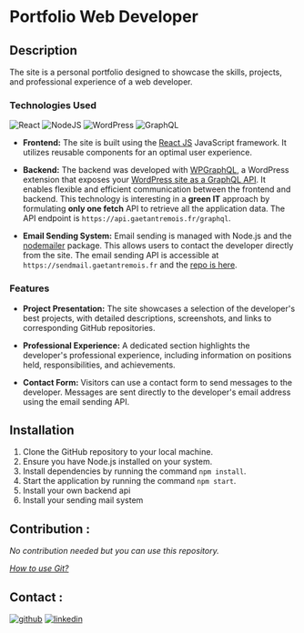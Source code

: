 # Portfolio Web Developer

## Description

The site is a personal portfolio designed to showcase the skills, projects, and professional experience of a web developer.

### Technologies Used

![React](https://img.shields.io/badge/react-%2320232a.svg?style=for-the-badge&logo=react&logoColor=%2361DAFB) ![NodeJS](https://img.shields.io/badge/node.js-6DA55F?style=for-the-badge&logo=node.js&logoColor=white) ![WordPress](https://img.shields.io/badge/WordPress-%23117AC9.svg?style=for-the-badge&logo=WordPress&logoColor=white) ![GraphQL](https://img.shields.io/badge/-GraphQL-E10098?style=for-the-badge&logo=graphql&logoColor=white)

- **Frontend:** The site is built using the [React JS](https://fr.react.dev/) JavaScript framework. It utilizes reusable components for an optimal user experience.

- **Backend:** The backend was developed with [WPGraphQL](https://www.wpgraphql.com/), a WordPress extension that exposes your [WordPress site as a GraphQL API](https://developer.wordpress.org/rest-api/). It enables flexible and efficient communication between the frontend and backend. This technology is interesting in a **green IT** approach by formulating **only one fetch** API to retrieve all the application data. The API endpoint is `https://api.gaetantremois.fr/graphql`.

- **Email Sending System:** Email sending is managed with Node.js and the [nodemailer](https://www.nodemailer.com/) package. This allows users to contact the developer directly from the site. The email sending API is accessible at `https://sendmail.gaetantremois.fr` and the [repo is here](https://github.com/gtcore902/portfolio-web-dev-backend).

### Features

- **Project Presentation:** The site showcases a selection of the developer's best projects, with detailed descriptions, screenshots, and links to corresponding GitHub repositories.

- **Professional Experience:** A dedicated section highlights the developer's professional experience, including information on positions held, responsibilities, and achievements.

- **Contact Form:** Visitors can use a contact form to send messages to the developer. Messages are sent directly to the developer's email address using the email sending API.

## Installation

1. Clone the GitHub repository to your local machine.
2. Ensure you have Node.js installed on your system.
3. Install dependencies by running the command `npm install`.
4. Start the application by running the command `npm start`.
5. Install your own backend api
6. Install your sending mail system

## Contribution :

_No contribution needed but you can use this repository._

_[How to use Git?](https://docs.github.com/fr/get-started/using-git/about-git)_

## Contact :

[![github](https://img.shields.io/badge/GitHub-100000?style=for-the-badge&logo=github&logoColor=white)](https://github.com/gtcore902)
[![linkedin](https://img.shields.io/badge/LinkedIn-0077B5?style=for-the-badge&logo=linkedin&logoColor=white)](https://linkedin.com/in/ga%C3%ABtan-tremois-a956a91a3)
